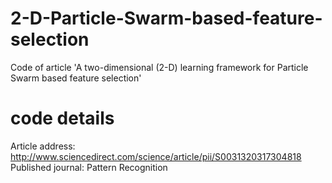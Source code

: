 # 2-D-Particle-Swarm-based-feature-selection
Code of article 'A two-dimensional (2-D) learning framework for Particle Swarm based feature selection'
# code details
Article address: http://www.sciencedirect.com/science/article/pii/S0031320317304818   
Published journal: Pattern Recognition   
